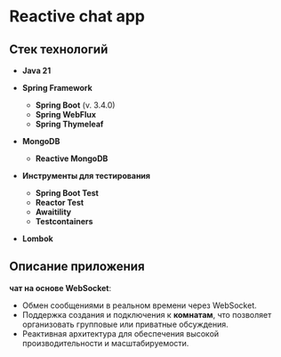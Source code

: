 # Reactive chat app

## Стек технологий

- **Java 21**

- **Spring Framework**
    - **Spring Boot** (v. 3.4.0)
    - **Spring WebFlux**
    - **Spring Thymeleaf**

- **MongoDB**
    - **Reactive MongoDB**

- **Инструменты для тестирования**
    - **Spring Boot Test**
    - **Reactor Test**
    - **Awaitility**
    - **Testcontainers**

- **Lombok**

## Описание приложения

**чат на основе WebSocket**:

- Обмен сообщениями в реальном времени через WebSocket.
- Поддержка создания и подключения к **комнатам**, что позволяет организовать групповые или приватные обсуждения.
- Реактивная архитектура для обеспечения высокой производительности и масштабируемости.

